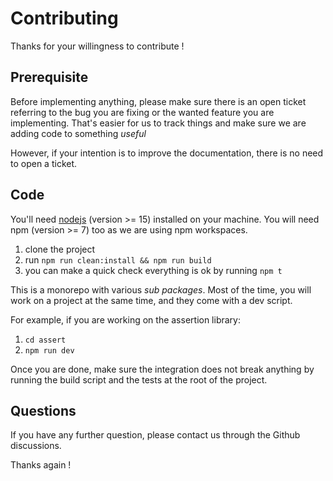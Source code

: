 # Contributing

Thanks for your willingness to contribute !

## Prerequisite 

Before implementing anything, please make sure there is an open ticket referring to the bug you are fixing or the wanted feature you are implementing. That's easier for us to track things and make sure we are adding code to something _useful_

However, if your intention is to improve the documentation, there is no need to open a ticket.

## Code

You'll need [nodejs](https://nodejs.org/en/) (version >= 15) installed on your machine. You will need npm (version >= 7) too as we are using npm workspaces.  

1. clone the project
2. run ``npm run clean:install && npm run build``
3. you can make a quick check everything is ok by running ``npm t``

This is a monorepo with various _sub packages_. Most of the time, you will work on a project at the same time, and they come with a dev script.

For example, if you are working on the assertion library: 
1. ``cd assert``
2. ``npm run dev``

Once you are done, make sure the integration does not break anything by running the build script and the tests at the root of the project.

## Questions

If you have any further question, please contact us through the Github discussions. 

Thanks again !


